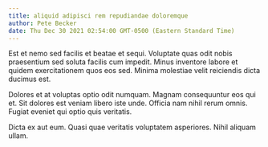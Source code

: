 ```yaml
---
title: aliquid adipisci rem repudiandae doloremque
author: Pete Becker
date: Thu Dec 30 2021 02:54:00 GMT-0500 (Eastern Standard Time)
---
```

Est et nemo sed facilis et beatae et sequi. Voluptate quas odit nobis praesentium sed soluta facilis cum impedit. Minus inventore labore et quidem exercitationem quos eos sed. Minima molestiae velit reiciendis dicta ducimus est.

 Dolores et at voluptas optio odit numquam. Magnam consequuntur eos qui et. Sit dolores est veniam libero iste unde. Officia nam nihil rerum omnis. Fugiat eveniet qui optio quis veritatis.

 Dicta ex aut eum. Quasi quae veritatis voluptatem asperiores. Nihil aliquam ullam.